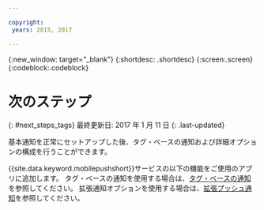 ```yaml
---

copyright:
 years: 2015, 2017

---
```


{:new_window: target="_blank"}
{:shortdesc: .shortdesc}
{:screen:.screen}
{:codeblock:.codeblock}

# 次のステップ
{: #next_steps_tags}
最終更新日: 2017 年 1 月 11 日
{: .last-updated}

基本通知を正常にセットアップした後、タグ・ベースの通知および詳細オプションの構成を行うことができます。

{{site.data.keyword.mobilepushshort}}サービスの以下の機能をご使用のアプリに追加します。
  タグ・ベースの通知を使用する場合は、[タグ・ベースの通知](c_tag_basednotifications.html)を参照してください。
拡張通知オプションを使用する場合は、[拡張プッシュ通知](t_advance_badge_sound_payload.html)を参照してください。
